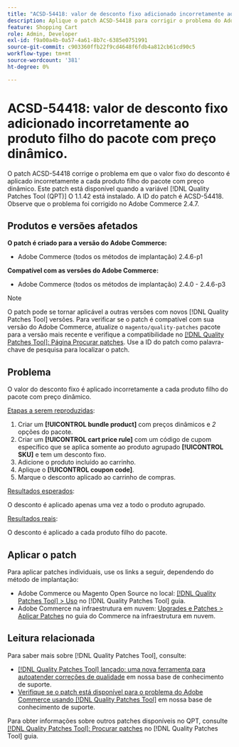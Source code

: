 ```yaml
---
title: "ACSD-54418: valor de desconto fixo adicionado incorretamente ao produto filho de pacote com preço dinâmico"
description: Aplique o patch ACSD-54418 para corrigir o problema do Adobe Commerce em que o valor fixo do desconto é aplicado incorretamente a cada produto filho do pacote com preço dinâmico.
feature: Shopping Cart
role: Admin, Developer
exl-id: f9a00a4b-0a57-4a61-8b7c-6385e0751991
source-git-commit: c903360ffb22f9cd4648f6fdb4a812cb61cd90c5
workflow-type: tm+mt
source-wordcount: '381'
ht-degree: 0%

---
```


# ACSD-54418: valor de desconto fixo adicionado incorretamente ao produto filho do pacote com preço dinâmico.

O patch ACSD-54418 corrige o problema em que o valor fixo do desconto é aplicado incorretamente a cada produto filho do pacote com preço dinâmico. Este patch está disponível quando a variável [!DNL Quality Patches Tool (QPT)] O 1.1.42 está instalado. A ID do patch é ACSD-54418. Observe que o problema foi corrigido no Adobe Commerce 2.4.7.

## Produtos e versões afetados

**O patch é criado para a versão do Adobe Commerce:**

* Adobe Commerce (todos os métodos de implantação) 2.4.6-p1

**Compatível com as versões do Adobe Commerce:**

* Adobe Commerce (todos os métodos de implantação) 2.4.0 - 2.4.6-p3

>[!NOTE]
>
>O patch pode se tornar aplicável a outras versões com novos [!DNL Quality Patches Tool] versões. Para verificar se o patch é compatível com sua versão do Adobe Commerce, atualize o `magento/quality-patches` pacote para a versão mais recente e verifique a compatibilidade no [[!DNL Quality Patches Tool]: Página Procurar patches](https://experienceleague.adobe.com/tools/commerce-quality-patches/index.html). Use a ID do patch como palavra-chave de pesquisa para localizar o patch.

## Problema

O valor do desconto fixo é aplicado incorretamente a cada produto filho do pacote com preço dinâmico.

<u>Etapas a serem reproduzidas</u>:

1. Criar um **[!UICONTROL bundle product]** com preços dinâmicos e *2* opções do pacote.
1. Criar um **[!UICONTROL cart price rule]** com um código de cupom específico que se aplica somente ao produto agrupado **[!UICONTROL SKU]** e tem um desconto fixo.
1. Adicione o produto incluído ao carrinho.
1. Aplique o **[!UICONTROL coupon code]**.
1. Marque o desconto aplicado ao carrinho de compras.

<u>Resultados esperados</u>:

O desconto é aplicado apenas uma vez a todo o produto agrupado.

<u>Resultados reais</u>:

O desconto é aplicado a cada produto filho do pacote.

## Aplicar o patch

Para aplicar patches individuais, use os links a seguir, dependendo do método de implantação:

* Adobe Commerce ou Magento Open Source no local: [[!DNL Quality Patches Tool] > Uso](https://experienceleague.adobe.com/docs/commerce-operations/tools/quality-patches-tool/usage.html) no [!DNL Quality Patches Tool] guia.
* Adobe Commerce na infraestrutura em nuvem: [Upgrades e Patches > Aplicar Patches](https://experienceleague.adobe.com/docs/commerce-cloud-service/user-guide/develop/upgrade/apply-patches.html) no guia do Commerce na infraestrutura em nuvem.

## Leitura relacionada

Para saber mais sobre [!DNL Quality Patches Tool], consulte:

* [[!DNL Quality Patches Tool] lançado: uma nova ferramenta para autoatender correções de qualidade](/help/announcements/adobe-commerce-announcements/magento-quality-patches-released-new-tool-to-self-serve-quality-patches.md) em nossa base de conhecimento de suporte.
* [Verifique se o patch está disponível para o problema do Adobe Commerce usando [!DNL Quality Patches Tool]](/help/support-tools/patches-available-in-qpt-tool/check-patch-for-magento-issue-with-magento-quality-patches.md) em nossa base de conhecimento de suporte.

Para obter informações sobre outros patches disponíveis no QPT, consulte [[!DNL Quality Patches Tool]: Procurar patches](https://experienceleague.adobe.com/tools/commerce-quality-patches/index.html) no [!DNL Quality Patches Tool] guia.

